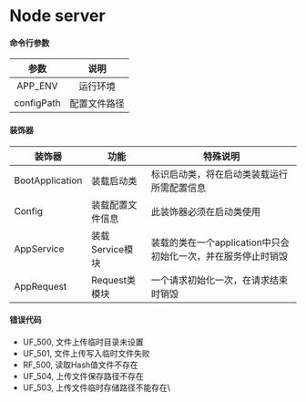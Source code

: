 # Node server

#### 命令行参数

|    参数    |     说明     |
| :--------: | :----------: |
|  APP_ENV  |   运行环境   |
| configPath | 配置文件路径 |

#### 装饰器

| 装饰器          | 功能             | 特殊说明                                                      |
| --------------- | ---------------- | ------------------------------------------------------------- |
| BootApplication | 装载启动类       | 标识启动类，将在启动类装载运行所需配置信息                    |
| Config          | 装载配置文件信息 | 此装饰器必须在启动类使用                                      |
| AppService      | 装载Service模块  | 装载的类在一个application中只会初始化一次，并在服务停止时销毁 |
| AppRequest      | Request类模块    | 一个请求初始化一次，在请求结束时销毁                          |

#### 错误代码

- UF_500, 文件上传临时目录未设置
- UF_501, 文件上传写入临时文件失败
- RF_500, 读取Hash值文件不存在
- UF_504, 上传文件保存路径不存在
- UF_503, 上传文件临时存储路径不能存在\
